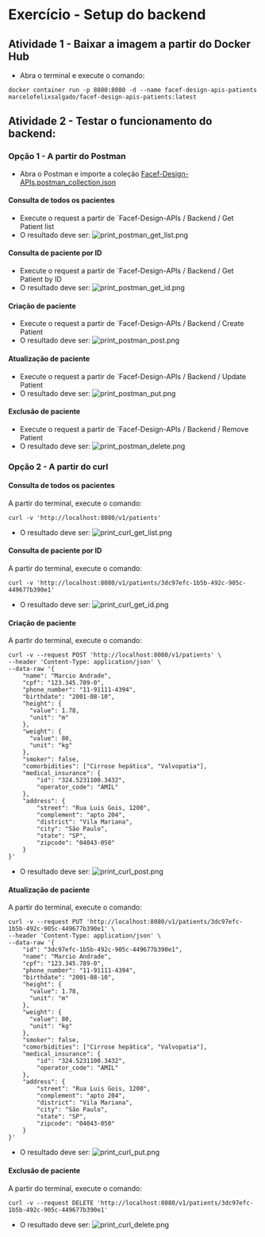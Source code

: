 # Exercício - Setup do backend

## Atividade 1 - Baixar a imagem a partir do Docker Hub

- Abra o terminal e execute o comando:
```
docker container run -p 8080:8080 -d --name facef-design-apis-patients marcelofelixsalgado/facef-design-apis-patients:latest
```

## Atividade 2 - Testar o funcionamento do backend:

### Opção 1 - A partir do Postman

- Abra o Postman e importe a coleção [Facef-Design-APIs.postman_collection.json](Facef-Design-APIs.postman_collection.json)

#### Consulta de todos os pacientes
- Execute o request a partir de `Facef-Design-APIs / Backend  / Get Patient list
- O resultado deve ser:
![print_postman_get_list.png](print_postman_get_list.png)

#### Consulta de paciente por ID
- Execute o request a partir de `Facef-Design-APIs / Backend  / Get Patient by ID
- O resultado deve ser:
![print_postman_get_id.png](print_postman_get_id.png)

#### Criação de paciente
- Execute o request a partir de `Facef-Design-APIs / Backend  / Create Patient
- O resultado deve ser:
![print_postman_post.png](print_postman_post.png)

#### Atualização de paciente
- Execute o request a partir de `Facef-Design-APIs / Backend  / Update Patient
- O resultado deve ser:
![print_postman_put.png](print_postman_put.png)

#### Exclusão de paciente
- Execute o request a partir de `Facef-Design-APIs / Backend  / Remove Patient
- O resultado deve ser:
![print_postman_delete.png](print_postman_delete.png)


### Opção 2 - A partir do curl

#### Consulta de todos os pacientes
A partir do terminal, execute o comando:
```
curl -v 'http://localhost:8080/v1/patients'
```
- O resultado deve ser:
![print_curl_get_list.png](print_curl_get_list.png)

#### Consulta de paciente por ID
A partir do terminal, execute o comando:
```
curl -v 'http://localhost:8080/v1/patients/3dc97efc-1b5b-492c-905c-449677b390e1'
```
- O resultado deve ser:
![print_curl_get_id.png](print_curl_get_id.png)

#### Criação de paciente
A partir do terminal, execute o comando:
```
curl -v --request POST 'http://localhost:8080/v1/patients' \
--header 'Content-Type: application/json' \
--data-raw '{
    "name": "Marcio Andrade",
    "cpf": "123.345.789-0",
    "phone_number": "11-91111-4394",
    "birthdate": "2001-08-10",
    "height": {
      "value": 1.78,
      "unit": "m"
    },
    "weight": {
      "value": 80,
      "unit": "kg"
    },
    "smoker": false,
    "comorbidities": ["Cirrose hepática", "Valvopatia"],
    "medical_insurance": {
        "id": "324.5231100.3432",
        "operator_code": "AMIL"
    },
    "address": {
        "street": "Rua Luis Gois, 1200",
        "complement": "apto 204",
        "district": "Vila Mariana",
        "city": "São Paulo",
        "state": "SP",
        "zipcode": "04043-050"
    }
}'
```
- O resultado deve ser:
![print_curl_post.png](print_curl_post.png)

#### Atualização de paciente
A partir do terminal, execute o comando:
```
curl -v --request PUT 'http://localhost:8080/v1/patients/3dc97efc-1b5b-492c-905c-449677b390e1' \
--header 'Content-Type: application/json' \
--data-raw '{
    "id": "3dc97efc-1b5b-492c-905c-449677b390e1",
    "name": "Marcio Andrade",
    "cpf": "123.345.789-0",
    "phone_number": "11-91111-4394",
    "birthdate": "2001-08-10",
    "height": {
      "value": 1.78,
      "unit": "m"
    },
    "weight": {
      "value": 80,
      "unit": "kg"
    },
    "smoker": false,
    "comorbidities": ["Cirrose hepática", "Valvopatia"],
    "medical_insurance": {
        "id": "324.5231100.3432",
        "operator_code": "AMIL"
    },
    "address": {
        "street": "Rua Luis Gois, 1200",
        "complement": "apto 204",
        "district": "Vila Mariana",
        "city": "São Paulo",
        "state": "SP",
        "zipcode": "04043-050"
    }
}'
```
- O resultado deve ser:
![print_curl_put.png](print_curl_put.png)

#### Exclusão de paciente
A partir do terminal, execute o comando:
```
curl -v --request DELETE 'http://localhost:8080/v1/patients/3dc97efc-1b5b-492c-905c-449677b390e1'
```
- O resultado deve ser:
![print_curl_delete.png](print_curl_delete.png)